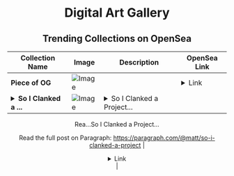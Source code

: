 <div align="center">

# Digital Art Gallery

## Trending Collections on OpenSea

| Collection Name                       | Image                                                                                     | Description                       | OpenSea Link                                                                                          |
|---------------------------------------|-------------------------------------------------------------------------------------------|-----------------------------------|--------------------------------------------------------------------------------------------------------|
| **Piece of OG** | ![Image](https://i.seadn.io/s/raw/files/5bb15cc93e13e95ec9b07a7dad21e800.png?w=500&auto=format?w=200&auto=format) |  | <details><summary>Link</summary>[Piece of OG](https://opensea.io/collection/piece-of-og)</details> |
| **<details><summary>So I Clanked a ...</summary>So I Clanked a Project...</details>** | ![Image](https://i.seadn.io/s/raw/files/de91a4f549fd8f83efbc3ccc93ec28e1.png?w=500&auto=format?w=200&auto=format) | <details><summary>So I Clanked a Project...

Rea...</summary>So I Clanked a Project...

Read the full post on Paragraph: https://paragraph.com/@matt/so-i-clanked-a-project</details> | <details><summary>Link</summary>[So I Clanked a Project...](https://opensea.io/collection/so-i-clanked-a-project)</details> |

</div>